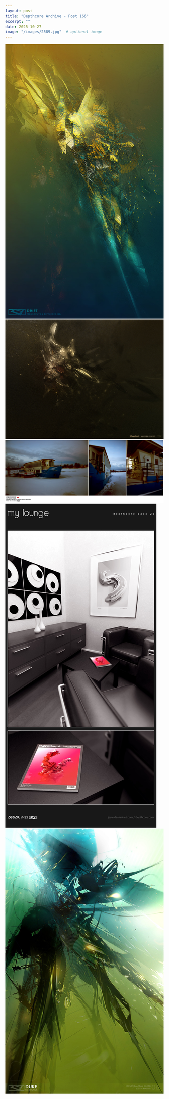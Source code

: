 ```yaml
---
layout: post
title: "Depthcore Archive - Post 166"
excerpt: ""
date: 2025-10-27
image: "/images/2589.jpg"  # optional image
---
```


<img src="/images/2589.jpg">
<img src="/images/2590.jpg" alt="2590.jpg"/>
<img src="/images/2591.jpg" alt="2591.jpg"/>
<img src="/images/2592.jpg" alt="2592.jpg"/>
<img src="/images/2593.jpg" alt="2593.jpg"/>
